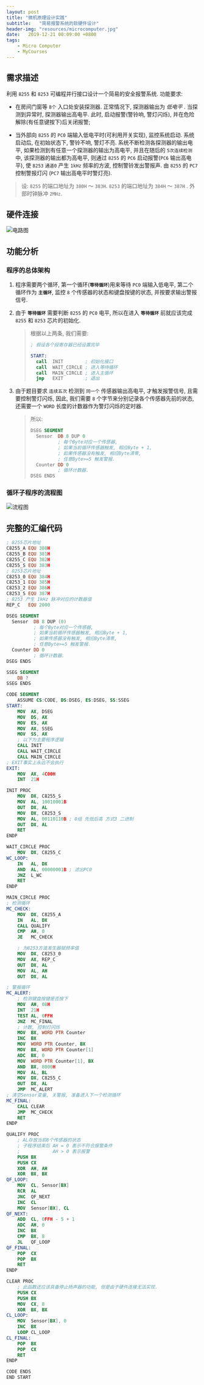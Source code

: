 ```yaml
---
layout: post
title: "微机原理设计实践"
subtitle:   "简易报警系统的软硬件设计"
header-img: "resources/microcomputer.jpg"
date:   2019-12-21 00:09:00 +0800
tags:
    - Micro Computer
    - MyCourses
---
```


## 需求描述

利用 `8255` 和 `8253` 可编程并行接口设计一个简易的安全报警系统. 功能要求:

* 在房间门窗等 `8个` 入口处安装探测器. 正常情况下, 探测器输出为 _低电平_ . 当探测到异常时, 探测器输出高电平. 此时, 启动报警(警铃响, 警灯闪烁), 并在危险解除(有任意键按下)后关闭报警;

* 当外部向 `8255` 的 `PC0` 端输入低电平时(可利用开关实现), 监控系统启动. 
系统启动后, 在初始状态下, 警铃不响, 警灯不亮. 系统不断检测各探测器的输出电平, 如果检测到有任意一个探测器的输出为高电平, 并且在随后的 `5次连续检测` 中, 该探测器的输出都为高电平, 则通过 `8255` 的 `PC6` 启动报警(`PC6` 输出高电平), 使 `8253` `通道0` 产生 `1kHz` 频率的方波, 控制警铃发出警报声. 由 `8255` 的 `PC7` 控制警报灯闪 (`PC7` 输出高电平时警灯亮). 

> 设: `8255` 的端口地址为 `380H` ～ `383H`. `8253` 的端口地址为 `384H` ～ `387H` . 外部时钟脉冲 `2MHz`. 

## 硬件连接

![电路图](/resources/microcomputer/circuit_design.svg)

## 功能分析

### 程序的总体架构

1. 程序需要两个循环, 第一个循环(**`等待循环`**)用来等待 `PC0` 端输入低电平, 第二个循环作为 **`主循环`**, 监控 `8` 个传感器的状态和键盘按键的状态, 并按要求输出警报信号.

2. 由于 **`等待循环`** 需要判断 `8255` 的 `PC0` 电平, 所以在进入 **`等待循环`** 前就应该完成 `8255` 和 `8253` 芯片的初始化.
    > 根据以上两条, 我们需要:
    >
    > ```nasm
    > ; 假设各个段寄存器已经设置完毕
    >
    > START:
    >   call  INIT        ; 初始化接口
    >   call  WAIT_CIRCLE ; 进入等待循环
    >   call  MAIN_CIRCLE ; 进入主循环
    >   jmp   EXIT        ; 退出
    > ```

3. 由于题目要求 `连续五次` 检测到 `同一个` 传感器输出高电平, 才触发报警信号, 且需要控制警灯闪烁, 因此, 我们需要 `8` 个字节来分别记录各个传感器先前的状态, 还需要一个 `WORD` 长度的计数器作为警灯闪烁的定时器.
    > 所以:
    >
    > ```nasm
    > DSEG SEGMENT
    >   Sensor  DB 8 DUP 0
    >           ; 每个Byte对应一个传感器,
    >           ; 如果当前循环传感器触发, 相应Byte + 1,
    >           ; 如果传感器没有触发, 相应Byte清零,
    >           ; 任意Byte>=5 触发警报.
    >   Counter DD 0
    >           ; 循环计数器.
    > DSEG ENDS
    > ```

### 循环子程序的流程图

![流程图](/resources/microcomputer/flow_chart.svg)

## 完整的汇编代码

```nasm
; 8255芯片地址
C8255_A EQU 380H
C8255_B EQU 381H
C8255_C EQU 382H
C8255_S EQU 383H
; 8253芯片地址
C8253_0 EQU 384H
C8253_1 EQU 385H
C8253_2 EQU 386H
C8253_S EQU 387H
; 8253 产生 1kHz 脉冲对应的计数器值
REP_C   EQU 2000

DSEG SEGMENT
  Sensor  DB 8 DUP (0)
          ; 每个Byte对应一个传感器,
          ; 如果当前循环传感器触发, 相应Byte + 1,
          ; 如果传感器没有触发, 相应Byte清零,
          ; 任意Byte>=5 触发警报.
  Counter DD 0
          ; 循环计数器.
DSEG ENDS

SSEG SEGMENT
    DB ?
SSEG ENDS

CODE SEGMENT
    ASSUME CS:CODE, DS:DSEG, ES:DSEG, SS:SSEG
START:
    MOV  AX, DSEG
    MOV  DS, AX
    MOV  ES, AX
    MOV  AX, SSEG
    MOV  SS, AX
    ; 以下为主要程序逻辑
    CALL INIT
    CALL WAIT_CIRCLE
    CALL MAIN_CIRCLE
; EXIT事实上永远不会执行
EXIT:
    MOV  AX, 4C00H
    INT  21H

INIT PROC
    MOV  DX, C8255_S
    MOV  AL, 10010001B
    OUT  DX, AL
    MOV  DX, C8253_S
    MOV  AL, 00110110B ; 0组 先低后高 方式3 二进制
    OUT  DX, AL
    RET
ENDP

WAIT_CIRCLE PROC
    MOV  DX, C8255_C
WC_LOOP:
    IN   AL, DX
    AND  AL, 00000001B ; 滤出PC0
    JNZ  L_WC
    RET
ENDP

MAIN_CIRCLE PROC
; 检测循环
MC_CHECK:
    MOV  DX, C8255_A
    IN   AL, DX
    CALL QUALIFY
    CMP  AH, 0
    JE   MC_CHECK

    ; 为8253方波发生器赋频率值
    MOV  DX, C8253_0
    MOV  AX, REP_C
    OUT  DX, AL
    MOV  AL, AH
    OUT  DX, AL

; 警报循环
MC_ALERT:
    ; 检测键盘按键是否按下
    MOV  AH, 08H
    INT  21H
    TEST AL, 0FFH
    JNZ  MC_FINAL
    ; 计数, 控制灯闪烁
    MOV  BX, WORD PTR Counter
    INC  BX
    MOV  WORD PTR Counter, BX
    MOV  BX, WORD PTR Counter[1]
    ADC  BX, 0
    MOV  WORD PTR Counter[1], BX
    AND  BX, 8000H
    MOV  AL, BL
    MOV  DX, C8255_C
    OUT  DX, AL
    JMP  MC_ALERT
; 清空Sensor变量, 关警报, 准备进入下一个检测循环
MC_FINAL:
    CALL CLEAR
    JMP  MC_CHECK
    RET
ENDP

QUALIFY PROC
    ; AL存放当前8个传感器的状态
    ; 子程序结束后 AH = 0 表示不符合报警条件
    ;            AH > 0 表示报警
    PUSH BX
    PUSH CX
    XOR  AH, AH
    XOR  BX, BX
QF_LOOP:
    MOV  CL, Sensor[BX]
    RCR  AL
    JNC  QF_NEXT
    INC  CL
    MOV  Sensor[BX], CL
QF_NEXT:
    ADD  CL, 0FFH - 5 + 1
    ADC  AH, 0
    INC  BX
    CMP  BX, 8
    JL   QF_LOOP
QF_FINAL:
    POP  CX
    POP  BX
    RET
ENDP

CLEAR PROC
    ; 此函数还应该具备停止扬声器的功能, 但是由于硬件连接无法实现.
    PUSH CX
    PUSH BX
    MOV  CX, 8
    XOR  BX, BX
CL_LOOP:
    MOV  Sensor[BX], 0
    INC  BX
    LOOP CL_LOOP
CL_FINAL:
    POP  BX
    POP  CX
    RET
ENDP

CODE ENDS
END START
```